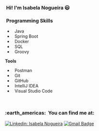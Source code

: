 
<h3> &nbsp;Hi! I'm Isabela Nogueira 😃 </h3>

<h3> &nbsp;Programming Skills </h3>

  -  &nbsp; Java 
  -  &nbsp; Spring Boot
  -  &nbsp; Docker 
  -  &nbsp; SQL 
  -  &nbsp; Groovy 

**Tools**

  -  &nbsp; Postman 
  -  &nbsp; Git 
  -  &nbsp; GitHub 
  -  &nbsp; IntelliJ IDEA 
  -  &nbsp; Visual Studio Code 
 
  
<br/>

<h3> :earth_americas: &nbsp;You can find me at: </h3> 

[![Linkedin: Isabela Nogueira](https://img.shields.io/badge/-IsabelaNogueira-blue?style=flat-square&logo=Linkedin&logoColor=white&link=https://www.linkedin.com/in/isabela-nogueira-4b9353186/)]([LINK-DO-SEU-LINKEDIN](https://www.linkedin.com/in/isabela-nogueira-4b9353186/))
[![Gmail Badge](https://img.shields.io/badge/-isabelammn@gmail.com-006bed?style=flat-square&logo=Gmail&logoColor=white&link=mailto:isabelammn@gmail.com)](mailto:isabelammn@gmail.com)

